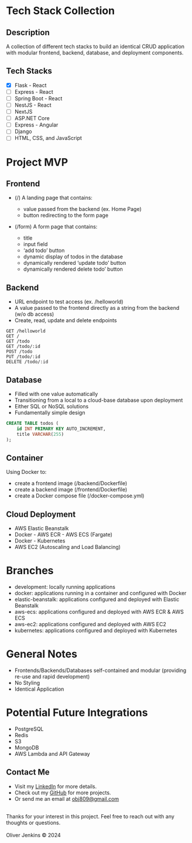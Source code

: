# Tech Stack Collection

## Description

A collection of different tech stacks to build an identical CRUD application with modular frontend, backend, database, and deployment components.

## Tech Stacks

- [x] Flask - React
- [ ] Express - React
- [ ] Spring Boot - React
- [ ] NestJS - React
- [ ] NextJS
- [ ] ASP.NET Core
- [ ] Express - Angular
- [ ] Django
- [ ] HTML, CSS, and JavaScript

# Project MVP

## Frontend

- (/) A landing page that contains:
    - value passed from the backend (ex. Home Page)
    - button redirecting to the form page

- (/form) A form page that contains:
    - title	
    - input field
    - ‘add todo’ button
    - dynamic display of todos in the database
    - dynamically rendered ‘update todo’ button
    - dynamically rendered delete todo’ button

## Backend


- URL endpoint to test access (ex. /helloworld)
- A value passed to the frontend directly as a string from the backend (w/o db access)
- Create, read, update and delete endpoints

```http
GET /helloworld
GET /
GET /todo
GET /todo/:id
POST /todo
PUT /todo/:id
DELETE /todo/:id
```

## Database

- Filled with one value automatically 
- Transitioning from a local to a cloud-base database upon deployment
- Either SQL or NoSQL solutions
- Fundamentally simple design

```sql
CREATE TABLE todos (
    id INT PRIMARY KEY AUTO_INCREMENT,
    title VARCHAR(255)
);
```

## Container

Using Docker to:
- create a frontend image (/backend/Dockerfile)
- create a backend image (/frontend/Dockerfile)
- create a Docker compose file (/docker-compose.yml)


## Cloud Deployment

- AWS Elastic Beanstalk 
- Docker - AWS ECR - AWS ECS (Fargate)
- Docker - Kubernetes
- AWS EC2 (Autoscaling and Load Balancing)

# Branches

- development: locally running applications 
- docker: applications running in a container and configured with Docker
- elastic-beanstalk: applications configured and deployed with Elastic Beanstalk
- aws-ecs: applications configured and deployed with AWS ECR & AWS ECS
- aws-ec2: applications configured and deployed with AWS EC2
- kubernetes: applications configured and deployed with Kubernetes

# General Notes

- Frontends/Backends/Databases self-contained and modular (providing re-use and rapid development)
- No Styling
- Identical Application

# Potential Future Integrations

- PostgreSQL
- Redis
- S3
- MongoDB
- AWS Lambda and API Gateway

## Contact Me
- Visit my [LinkedIn](https://www.linkedin.com/in/obj809/) for more details.
- Check out my [GitHub](https://github.com/cyberforge1) for more projects.
- Or send me an email at obj809@gmail.com
<br />
Thanks for your interest in this project. Feel free to reach out with any thoughts or questions.
<br />
<br />
Oliver Jenkins © 2024

